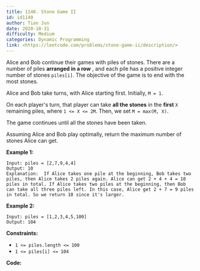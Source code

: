 ```yaml
---
title: 1140. Stone Game II
id: id1140
author: Tian Jun
date: 2020-10-31
difficulty: Medium
categories: Dynamic Programming
link: <https://leetcode.com/problems/stone-game-ii/description/>
---
```


Alice and Bob continue their games with piles of stones.  There are a number
of piles  **arranged in a row** , and each pile has a positive integer number
of stones `piles[i]`.  The objective of the game is to end with the most
stones.

Alice and Bob take turns, with Alice starting first.  Initially, `M = 1`.

On each player's turn, that player can take **all the stones** in the
**first** `X` remaining piles, where `1 <= X <= 2M`.  Then, we set `M = max(M,
X)`.

The game continues until all the stones have been taken.

Assuming Alice and Bob play optimally, return the maximum number of stones
Alice can get.



**Example 1:**
            
	Input: piles = [2,7,9,4,4]    
	Output: 10    
	Explanation:  If Alice takes one pile at the beginning, Bob takes two piles, then Alice takes 2 piles again. Alice can get 2 + 4 + 4 = 10 piles in total. If Alice takes two piles at the beginning, then Bob can take all three piles left. In this case, Alice get 2 + 7 = 9 piles in total. So we return 10 since it's larger.     

**Example 2:**
            
	Input: piles = [1,2,3,4,5,100]    
	Output: 104    



**Constraints:**

  * `1 <= piles.length <= 100`
  * `1 <= piles[i] <= 104`


**Code:**

